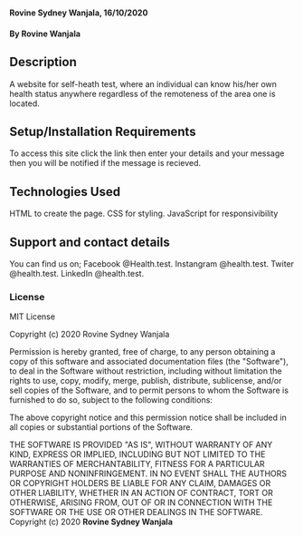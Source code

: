 #
#### Rovine Sydney Wanjala, 16/10/2020
#### By Rovine Wanjala
## Description
A website for self-heath test, where an individual can know his/her own health status anywhere regardless of the remoteness of the area one is located.
## Setup/Installation Requirements
To access this site click the link then enter your details and your message then you will be notified if the message is recieved.
## Technologies Used
HTML to create the page.
CSS for styling.
JavaScript for responsivibility
## Support and contact details
You can find us on;
Facebook @Health.test.
Instangram @health.test.
Twiter @health.test.
LinkedIn @health.test.
### License
MIT License

Copyright (c) 2020 Rovine Sydney Wanjala

Permission is hereby granted, free of charge, to any person obtaining a copy
of this software and associated documentation files (the "Software"), to deal
in the Software without restriction, including without limitation the rights
to use, copy, modify, merge, publish, distribute, sublicense, and/or sell
copies of the Software, and to permit persons to whom the Software is
furnished to do so, subject to the following conditions:

The above copyright notice and this permission notice shall be included in all
copies or substantial portions of the Software.

THE SOFTWARE IS PROVIDED "AS IS", WITHOUT WARRANTY OF ANY KIND, EXPRESS OR
IMPLIED, INCLUDING BUT NOT LIMITED TO THE WARRANTIES OF MERCHANTABILITY,
FITNESS FOR A PARTICULAR PURPOSE AND NONINFRINGEMENT. IN NO EVENT SHALL THE
AUTHORS OR COPYRIGHT HOLDERS BE LIABLE FOR ANY CLAIM, DAMAGES OR OTHER
LIABILITY, WHETHER IN AN ACTION OF CONTRACT, TORT OR OTHERWISE, ARISING FROM,
OUT OF OR IN CONNECTION WITH THE SOFTWARE OR THE USE OR OTHER DEALINGS IN THE
SOFTWARE.
Copyright (c) 2020 **Rovine Sydney Wanjala**
